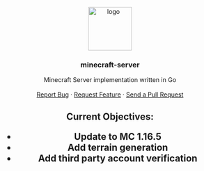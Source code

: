 
<p align="center">

  <a href="https://github.com/drwatkins9/minecraft-server">
    <img src="https://avatars3.githubusercontent.com/u/61735329" alt="logo" width="100" height="100">
  </a>

  <h3 align="center">minecraft-server</h3>

  <p align="center">
    Minecraft Server implementation written in Go
    <br />
    <br />
    <a href="https://github.com/GoLangMc/minecraft-server/issues">Report Bug</a>
    ·
    <a href="https://github.com/GoLangMc/minecraft-server/issues">Request Feature</a>
    ·
    <a href="https://github.com/GoLangMc/minecraft-server/pulls">Send a Pull Request</a>
  </p>
  
  <h2 align="center">Current Objectives:
  <ul>
    <li>Update to MC 1.16.5</li>
    <li>Add terrain generation</li>
    <li>Add third party account verification</li>
  </ul>
  
</p>
